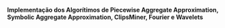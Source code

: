 **Implementação dos Algorítimos de Piecewise Aggregate Approximation, Symbolic Aggregate Approximation, ClipsMiner, Fourier e Wavelets**
